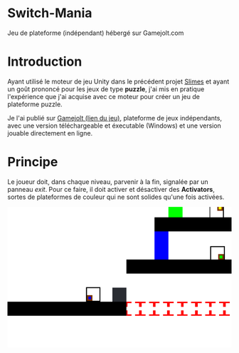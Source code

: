# Switch-Mania
Jeu de plateforme (indépendant) hébergé sur Gamejolt.com

# Introduction
Ayant utilisé le moteur de jeu Unity dans le précédent projet [Slimes](https://github.com/Sup3Legacy/Slimes) et ayant un goût prononcé pour les jeux de type **puzzle**, j'ai mis en pratique l'expérience que j'ai acquise avec ce moteur pour créer un jeu de plateforme puzzle.

Je l'ai publié sur [Gamejolt (lien du jeu)](https://gamejolt.com/games/switch-mania/488977), plateforme de jeux indépendants, avec une version téléchargeable et éxecutable (Windows) et une version jouable directement en ligne.

# Principe
Le joueur doit, dans chaque niveau, parvenir à la fin, signalée par un panneau *exit*. Pour ce faire, il doit activer et désactiver des **Activators**, sortes de plateformes de couleur qui ne sont solides qu'une fois activées. 

![Activators](Activators.png)
